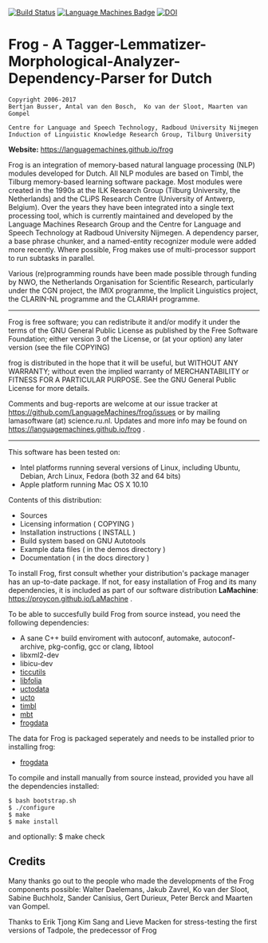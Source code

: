 [![Build Status](https://travis-ci.org/LanguageMachines/frog.svg?branch=master)](https://travis-ci.org/LanguageMachines/frog) [![Language Machines Badge](http://applejack.science.ru.nl/lamabadge.php/frog)](http://applejack.science.ru.nl/languagemachines/) [![DOI](https://zenodo.org/badge/1948022.svg)](https://zenodo.org/badge/latestdoi/1948022)

Frog - A Tagger-Lemmatizer-Morphological-Analyzer-Dependency-Parser for Dutch
==============================================================================

    Copyright 2006-2017
    Bertjan Busser, Antal van den Bosch,  Ko van der Sloot, Maarten van Gompel

    Centre for Language and Speech Technology, Radboud University Nijmegen
    Induction of Linguistic Knowledge Research Group, Tilburg University

**Website:** https://languagemachines.github.io/frog

Frog is an integration of memory-based natural language processing (NLP)
modules developed for Dutch. All NLP modules are based on Timbl, the Tilburg
memory-based learning software package. Most modules were created in the 1990s
at the ILK Research Group (Tilburg University, the Netherlands) and the CLiPS
Research Centre (University of Antwerp, Belgium). Over the years they have been
integrated into a single text processing tool, which is currently maintained
and developed by the Language Machines Research Group and the Centre for
Language and Speech Technology at Radboud University Nijmegen. A dependency
parser, a base phrase chunker, and a named-entity recognizer module were added
more recently. Where possible, Frog makes use of multi-processor support to run
subtasks in parallel.

Various (re)programming rounds have been made possible through funding by NWO,
the Netherlands Organisation for Scientific Research, particularly under the
CGN project, the IMIX programme, the Implicit Linguistics project, the
CLARIN-NL programme and the CLARIAH programme.

-----------------------------------------------------------------------------

Frog is free software; you can redistribute it and/or modify it under the terms
of the GNU General Public License as published by the Free Software Foundation;
either version 3 of the License, or (at your option) any later version (see the file COPYING)

frog is distributed in the hope that it will be useful, but WITHOUT ANY
WARRANTY; without even the implied warranty of MERCHANTABILITY or FITNESS FOR A
PARTICULAR PURPOSE.  See the GNU General Public License for more details.

Comments and bug-reports are welcome at our issue tracker at
https://github.com/LanguageMachines/frog/issues or by mailing
lamasoftware (at) science.ru.nl.
Updates and more info may be found on
https://languagemachines.github.io/frog .


----------------------------------------------------------------------------

This software has been tested on:
- Intel platforms running several versions of Linux, including Ubuntu, Debian,
  Arch Linux, Fedora (both 32 and 64 bits)
- Apple platform running Mac OS X 10.10

Contents of this distribution:
- Sources
- Licensing information ( COPYING )
- Installation instructions ( INSTALL )
- Build system based on GNU Autotools
- Example data files ( in the demos directory )
- Documentation ( in the docs directory )

To install Frog, first consult whether your distribution's package manager has
an up-to-date package.  If not, for easy installation of Frog and its many
dependencies, it is included as part of our software distribution
**LaMachine**: https://proycon.github.io/LaMachine .

To be able to succesfully build Frog from source instead, you need the following dependencies:
- A sane C++ build enviroment with autoconf, automake, autoconf-archive, pkg-config, gcc or clang,  libtool
- libxml2-dev
- libicu-dev
- [ticcutils](https://github.com/LanguageMachines/ticcutils)
- [libfolia](https://github.com/LanguageMachines/libfolia)
- [uctodata](https://github.com/LanguageMachines/uctodata)
- [ucto](https://github.com/LanguageMachines/ucto)
- [timbl](https://github.com/LanguageMachines/timbl)
- [mbt](https://github.com/LanguageMachines/mbt)
- [frogdata](https://github.com/LanguageMachines/frogdata)

The data for Frog is packaged seperately and needs to be installed prior to installing frog:
- [frogdata](https://github.com/LanguageMachines/frogdata)

To compile and install manually from source instead, provided you have all the dependencies installed:

    $ bash bootstrap.sh
    $ ./configure
    $ make
    $ make install

and optionally:
    $ make check


Credits
-------------------------------------------------------------------------------

Many thanks go out to the people who made the developments of the Frog
components possible: Walter Daelemans, Jakub Zavrel, Ko van der Sloot, Sabine
Buchholz, Sander Canisius, Gert Durieux, Peter Berck and Maarten van Gompel.

Thanks to Erik Tjong Kim Sang and Lieve Macken for stress-testing the first
versions of Tadpole, the predecessor of Frog
